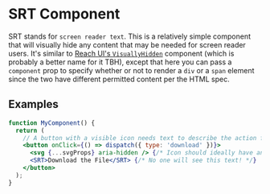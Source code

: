 # SRT Component

SRT stands for `screen reader text`. This is a relatively simple component that will visually hide any content that may be needed for screen reader users. It's similar to [Reach UI's `VisuallyHidden`](https://github.com/reach/reach-ui/blob/master/packages/visually-hidden/src/index.js) component (which is probably a better name for it TBH), except that here you can pass a `component` prop to specify whether or not to render a `div` or a `span` element since the two have different permitted content per the HTML spec.

## Examples

```jsx
function MyComponent() {
  return (
    // A button with a visible icon needs text to describe the action for screen readers
    <button onClick={() => dispatch({ type: 'download' })}>
      <svg {...svgProps} aria-hidden /> {/* Icon should ideally have an `aria-hidden` attribute */}
      <SRT>Download the File</SRT> {/* No one will see this text! */}
    </button>
  );
}
```
